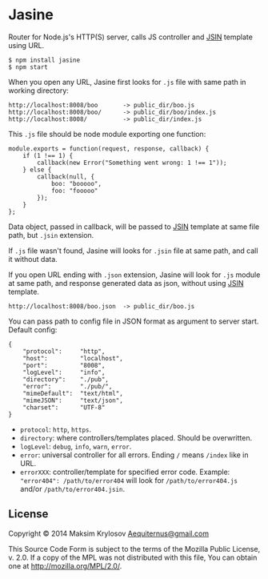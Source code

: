 # Jasine

Router for Node.js's HTTP(S) server, calls JS controller and [JSIN](https://github.com/Aequiternus/node-jsin) template using URL.

    $ npm install jasine
    $ npm start

When you open any URL, Jasine first looks for `.js` file with same path in working directory:

    http://localhost:8008/boo       -> public_dir/boo.js
    http://localhost:8008/boo/      -> public_dir/boo/index.js
    http://localhost:8008/          -> public_dir/index.js

This `.js` file should be node module exporting one function:

    module.exports = function(request, response, callback) {
        if (1 !== 1) {
            callback(new Error("Something went wrong: 1 !== 1"));
        } else {
            callback(null, {
                boo: "booooo",
                foo: "fooooo"
            });
        }
    };

Data object, passed in callback, will be passed to [JSIN](https://github.com/Aequiternus/node-jsin) template at same file path, but `.jsin` extension.

If `.js` file wasn't found, Jasine will looks for `.jsin` file at same path, and call it without data.

If you open URL ending with `.json` extension, Jasine will look for `.js` module at same path, and response generated data as json, without using [JSIN](https://github.com/Aequiternus/node-jsin) template.

    http://localhost:8008/boo.json  -> public_dir/boo.js

You can pass path to config file in JSON format as argument to server start. Default config:

    {
        "protocol":     "http",
        "host":         "localhost",
        "port":         "8008",
        "logLevel":     "info",
        "directory":    "./pub",
        "error":        "./pub/",
        "mimeDefault":  "text/html",
        "mimeJSON":     "text/json",
        "charset":      "UTF-8"
    }

- `protocol`: `http`, `https`.
- `directory`: where controllers/templates placed. Should be overwritten.
- `logLevel`: `debug`, `info`, `warn`, `error`.
- `error`: universal controller for all errors.
    Ending `/` means `/index` like in URL.
- `errorXXX`: controller/template for specified error code.
    Example: `"error404": /path/to/error404` will look for `/path/to/error404.js` and/or `/path/to/error404.jsin`.

## License

Copyright © 2014 Maksim Krylosov <Aequiternus@gmail.com>

This Source Code Form is subject to the terms of the Mozilla Public
License, v. 2.0. If a copy of the MPL was not distributed with this
file, You can obtain one at http://mozilla.org/MPL/2.0/.
